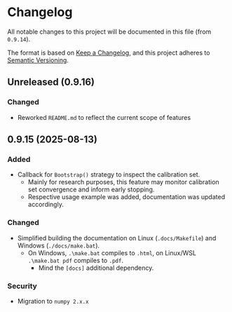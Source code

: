 # Changelog

All notable changes to this project will be documented in this file (from `0.9.14`).

The format is based on [Keep a Changelog](https://keepachangelog.com/en/1.0.0/),
and this project adheres to [Semantic Versioning](https://semver.org/spec/v2.0.0.html).

## Unreleased (0.9.16)

### Changed
- Reworked `README.md` to reflect the current scope of features

## 0.9.15 (2025-08-13)

### Added
- Callback for `Bootstrap()` strategy to inspect the calibration set.
  - Mainly for research purposes, this feature may monitor calibration set convergence and inform early stopping.
  - Respective usage example was added, documentation was updated accordingly.

### Changed
- Simplified building the documentation on Linux (`.docs/Makefile`) and Windows (`./docs/make.bat`).
  - On Windows, `.\make.bat` compiles to `.html`, on Linux/WSL `.\make.bat pdf` compiles to `.pdf`.
    - Mind the `[docs]` additional dependency.

### Security
- Migration to `numpy 2.x.x`
